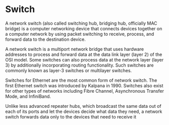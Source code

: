 # Switch


A network switch (also called switching hub, bridging hub, officially
MAC bridge) is a computer networking device that connects devices
together on a computer network by using packet switching to receive,
process, and forward data to the destination device.

A network switch is a multiport network bridge that uses hardware
addresses to process and forward data at the data link layer (layer 2)
of the OSI model. Some switches can also process data at the network
layer (layer 3) by additionally incorporating routing functionality.
Such switches are commonly known as layer-3 switches or multilayer
switches.

Switches for Ethernet are the most common form of network switch. The
first Ethernet switch was introduced by Kalpana in 1990. Switches also
exist for other types of networks including Fibre Channel, Asynchronous
Transfer Mode, and InfiniBand.

Unlike less advanced repeater hubs, which broadcast the same data out of
each of its ports and let the devices decide what data they need, a
network switch forwards data only to the devices that need to receive it

